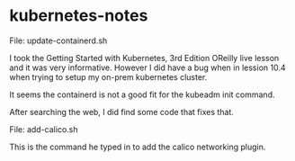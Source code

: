 # kubernetes-notes

File: update-containerd.sh

I took the Getting Started with Kubernetes, 3rd Edition OReilly live lesson
and it was very informative. However I did have a bug when in lession 10.4
when trying to setup my on-prem kubernetes cluster.

It seems the containerd is not a good fit for the kubeadm init command.

After searching the web, I did find some code that fixes that.


File: add-calico.sh

This is the command he typed in to add the calico networking plugin.
